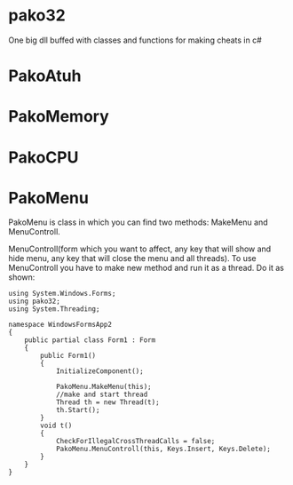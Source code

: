 # pako32
One big dll buffed with classes and functions for making cheats in c#

# PakoAtuh

# PakoMemory

# PakoCPU

# PakoMenu
PakoMenu is class in which you can find two methods: MakeMenu and MenuControll.

MenuControll(form which you want to affect, any key that will show and hide menu, any key that will close the menu and all threads). To use MenuControll you have to make new method and run it as a thread. Do it as shown:
```
using System.Windows.Forms;
using pako32;
using System.Threading;

namespace WindowsFormsApp2
{
    public partial class Form1 : Form
    {
        public Form1()
        {
            InitializeComponent();
            
            PakoMenu.MakeMenu(this);
            //make and start thread
            Thread th = new Thread(t);
            th.Start();
        }
        void t()
        {
            CheckForIllegalCrossThreadCalls = false;
            PakoMenu.MenuControll(this, Keys.Insert, Keys.Delete);
        }
    }
}
```
